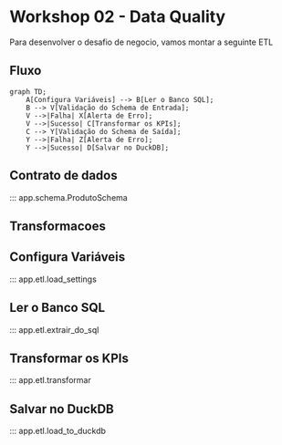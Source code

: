 # Workshop 02 - Data Quality

Para desenvolver o desafio de negocio, vamos montar a seguinte ETL

## Fluxo

```mermaid
graph TD;
    A[Configura Variáveis] --> B[Ler o Banco SQL];
    B --> V[Validação do Schema de Entrada];
    V -->|Falha| X[Alerta de Erro];
    V -->|Sucesso| C[Transformar os KPIs];
    C --> Y[Validação do Schema de Saída];
    Y -->|Falha| Z[Alerta de Erro];
    Y -->|Sucesso| D[Salvar no DuckDB];
```

## Contrato de dados

::: app.schema.ProdutoSchema

## Transformacoes

## Configura Variáveis

::: app.etl.load_settings

## Ler o Banco SQL

::: app.etl.extrair_do_sql

## Transformar os KPIs

::: app.etl.transformar

## Salvar no DuckDB

::: app.etl.load_to_duckdb
